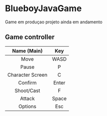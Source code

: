 # BlueboyJavaGame

Game em produçao
projeto ainda em andamento

## Game controller

|   Name (Main)    |  Key  |
|:----------------:|:-----:|
|       Move       | WASD  |
|      Pause       |   P   |
| Character Screen |   C   |
|     Confirm      | Enter |
|    Shoot/Cast    |   F   |
|      Attack      | Space |
|     Options      |  Esc  |
